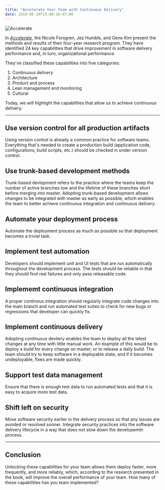 ```yaml
---
title: "Accelerate Your Team with Continuous Delivery"
date: 2019-05-20T15:08:10-07:00
---
```


![Accelerate](/accelerate-cover.jpg)

In _[Accelerate](https://www.amazon.com/Accelerate-Software-Performing-Technology-Organizations-ebook/dp/B07B9F83WM)_, the Nicole Forsgren, Jez Humble, and Gene Kim present the methods and results of their four-year research program. They have identified 24 key capabilities that drive improvement in software delivery performance and, in turn, organizational performance. 

They've classified these capabilities into five categories:

1. Continuous delivery
2. Architecture
3. Product and process
4. Lean management and monitoring
5. Cultural

Today, we will highlight the capabilities that allow us to achieve continuous delivery.

--- 

## Use version control for all production artifacts

Using version control is already a common practice for software teams. Everything that's needed to create a production build (application code, configurations, build scripts, etc.) should be checked in under version control. 

## Use trunk-based development methods

Trunk-based devlopment refers to the practice where the teams keep the number of active branches low and the lifetime of these branches short before merging into master. Adopting trunk-based development allows changes to be integrated with master as early as possible, which enables the team to better achieve continuous integration and continuous delivery. 

## Automate your deployment process

Automate the deployment process as much as possible so that deployment becomes a trivial task. 

## Implement test automation

Developers should implement unit and UI tests that are run automatically throughout the development process. The tests should be reliable in that they should find real failures and only pass releasable code.

## Implememt continuous integration

A proper continous integration should regularly integrate code changes into the main branch and run automated test suites to check for new bugs or regressions that developer can quickly fix.

## Implement continuous delivery

Adopting continuous devliery enables the team to deploy all the latest changes at any time with little manual work. An example of this would be to deploy a build for every change on master, or to release a daily build. The team should try to keep software in a deployable state, and if it becomes undeployable, fixes are made quickly.

## Support test data management

Ensure that there is enough test data to run automated tests and that it is easy to acquire more test data.

## Shift left on security

Move software security earlier in the delivery process so that any issues are avoided or resolved sooner. Integrate security practices into the software delivery lifecycle in a way that does not slow down the developemtn process.

---

## Conclusion

Unlocking these capabilities for your team allows them deploy faster, more frequently, and more reliably, which, according to the research presented in the book, will improve the overall performance of your team. How many of these capabilities has you team implemented? 

